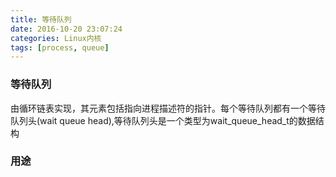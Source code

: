 ```yaml
---
title: 等待队列
date: 2016-10-20 23:07:24
categories: Linux内核
tags: [process, queue]
---
```


### 等待队列

由循环链表实现，其元素包括指向进程描述符的指针。每个等待队列都有一个等待队列头(wait queue head),等待队列头是一个类型为wait_queue_head_t的数据结构

### 用途


